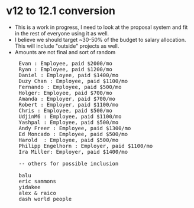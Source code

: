 

# v12 to 12.1 conversion

- This is a work in progress, I need to look at the proposal system and fit in the rest of everyone using it as well.
- I believe we should target ~30-50% of the budget to salary allocation. This will include "outside" projects as well.
- Amounts are not final and sort of random

<pre>
    Evan : Employee, paid $2000/mo
    Ryan : Employee, paid $1200/mo 
    Daniel : Employee, paid $1400/mo 
    Duzy Chan : Employee, paid $1100/mo 
    Fernando : Employee, paid $500/mo
    Holger: Employee, paid $700/mo
    Amanda : Employer, paid $700/mo
    Robert : Employer, paid $1100/mo
    Chris : Employee, paid $500/mo
    UdjinM6 : Employee, paid $1100/mo 
    Yashpal : Employee, paid $500/mo
    Andy Freer : Employee, paid $1300/mo 
    Ed Moncado : Employee, paid $500/mo
    Harold  : Employee, paid $500/mo
    Philipp Engelhorn : Employer, paid $1100/mo
    Ira Miller: Employer, paid $1400/mo

    -- others for possible inclusion

    balu
    eric sammons
    yidakee
    alex & raico
    dash world people
</pre>
